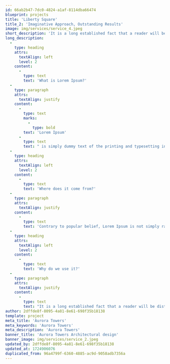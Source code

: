 ```yaml
---
id: 66ab2b47-7dc0-4824-a1af-8114dba66474
blueprint: projects
title: 'Liberty Square'
title_2: 'Imaginative Approach, Outstanding Results'
image: img/services/service_4.jpeg
short_description: 'It is a long established fact that a reader will be distracted by the readable content of a page when looking at its layout.'
long_description:
  -
    type: heading
    attrs:
      textAlign: left
      level: 2
    content:
      -
        type: text
        text: 'What is Lorem Ipsum?'
  -
    type: paragraph
    attrs:
      textAlign: justify
    content:
      -
        type: text
        marks:
          -
            type: bold
        text: 'Lorem Ipsum'
      -
        type: text
        text: " is simply dummy text of the printing and typesetting industry. Lorem Ipsum has been the industry's standard dummy text ever since the 1500s, when an unknown printer took a galley of type and scrambled it to make a type specimen book. It has survived not only five centuries, but also the leap into electronic typesetting, remaining essentially unchanged. It was popularised in the 1960s with the release of Letraset sheets containing Lorem Ipsum passages, and more recently with desktop publishing software like Aldus PageMaker including versions of Lorem Ipsum."
  -
    type: heading
    attrs:
      textAlign: left
      level: 2
    content:
      -
        type: text
        text: 'Where does it come from?'
  -
    type: paragraph
    attrs:
      textAlign: justify
    content:
      -
        type: text
        text: 'Contrary to popular belief, Lorem Ipsum is not simply random text. It has roots in a piece of classical Latin literature from 45 BC, making it over 2000 years old. Richard McClintock, a Latin professor at Hampden-Sydney College in Virginia, looked up one of the more obscure Latin words, consectetur, from a Lorem Ipsum passage, and going through the cites of the word in classical literature, discovered the undoubtable source. Lorem Ipsum comes from sections 1.10.32 and 1.10.33 of "de Finibus Bonorum et Malorum" (The Extremes of Good and Evil) by Cicero, written in 45 BC. This book is a treatise on the theory of ethics, very popular during the Renaissance. The first line of Lorem Ipsum, "Lorem ipsum dolor sit amet..", comes from a line in section 1.10.32.'
  -
    type: heading
    attrs:
      textAlign: left
      level: 2
    content:
      -
        type: text
        text: 'Why do we use it?'
  -
    type: paragraph
    attrs:
      textAlign: justify
    content:
      -
        type: text
        text: "It is a long established fact that a reader will be distracted by the readable content of a page when looking at its layout. The point of using Lorem Ipsum is that it has a more-or-less normal distribution of letters, as opposed to using 'Content here, content here', making it look like readable English. Many desktop publishing packages and web page editors now use Lorem Ipsum as their default model text, and a search for 'lorem ipsum' will uncover many web sites still in their infancy. Various versions have evolved over the years, sometimes by accident, sometimes on purpose (injected humour and the like)."
author: 2dffde8f-8095-4a81-8e61-698f35b18138
template: project
meta_title: 'Aurora Towers'
meta_keywords: 'Aurora Towers'
meta_description: 'Aurora Towers'
banner_title: 'Aurora Towers Architectural design'
banner_image: img/services/service_2.jpeg
updated_by: 2dffde8f-8095-4a81-8e61-698f35b18138
updated_at: 1724906076
duplicated_from: 96a4799f-6360-4885-ac9d-9058adb7356a
---
```

